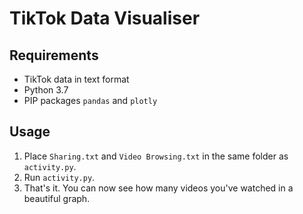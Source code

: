 # TikTok Data Visualiser
## Requirements

- TikTok data in text format
- Python 3.7
- PIP packages `pandas` and `plotly`

## Usage

1. Place `Sharing.txt` and `Video Browsing.txt` in the same folder as `activity.py`.
2. Run `activity.py`.
3. That's it. You can now see how many videos you've watched in a beautiful graph.
